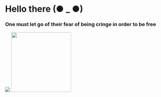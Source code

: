 # Hello there (● _ ●)
### One must let go of their fear of being cringe in order to be free
<img src="https://github-readme-stats.vercel.app/api?username=biminkoju&theme=nord&show_icons=true"> <img src="https://github-readme-stats.vercel.app/api/top-langs/?username=biminkoju&langs_count=3&theme=nord&show_icons=true%22" height=195 >

